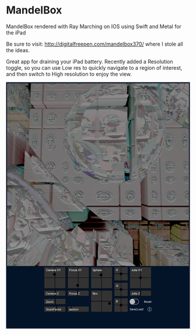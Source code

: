# MandelBox
MandelBox rendered with Ray Marching on IOS using Swift and Metal for the iPad

Be sure to visit:  http://digitalfreepen.com/mandelbox370/
where I stole all the ideas.

Great app for draining your iPad battery.
Recently added a Resolution toggle, so you can use Low res to quickly navigate to a region of interest, and then switch to High resolution to enjoy the view.


![Screenshot](screenShot.png)


